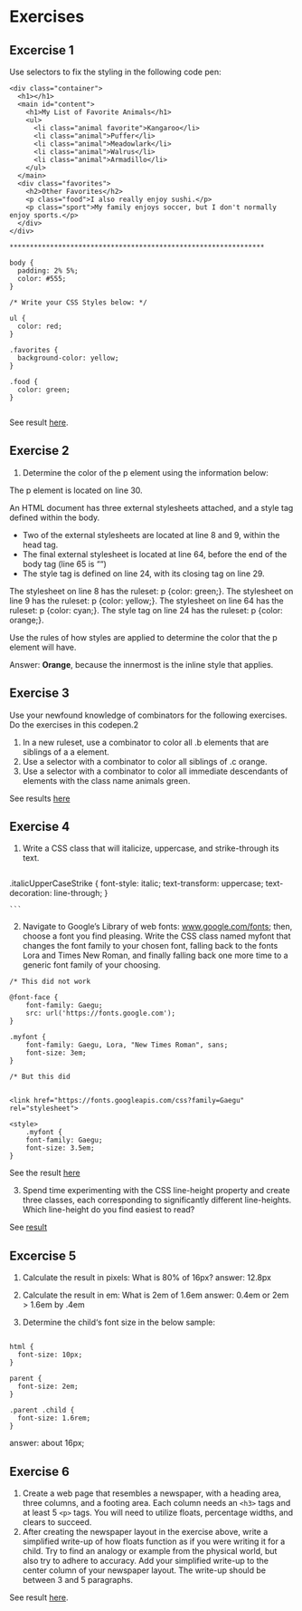 # Exercises

## Excercise 1
Use selectors to fix the styling in the following code pen:

```
<div class="container">
  <h1></h1>
  <main id="content">
    <h1>My List of Favorite Animals</h1>
    <ul>
      <li class="animal favorite">Kangaroo</li>
      <li class="animal">Puffer</li>
      <li class="animal">Meadowlark</li>
      <li class="animal">Walrus</li>
      <li class="animal">Armadillo</li>
    </ul>
  </main>
  <div class="favorites">
    <h2>Other Favorites</h2>
    <p class="food">I also really enjoy sushi.</p>
    <p class="sport">My family enjoys soccer, but I don't normally enjoy sports.</p>
  </div>
</div>

***************************************************************

body {
  padding: 2% 5%;
  color: #555;
}

/* Write your CSS Styles below: */

ul {
  color: red;
}

.favorites {
  background-color: yellow;
}

.food {
  color: green;
}


```
See result [here](codepen_e1.jpg).

## Exercise 2

1. Determine the color of the p element using the information below:

The p element is located on line 30.

An HTML document has three external stylesheets attached, and a style tag defined within the body.

* Two of the external stylesheets are located at line 8 and 9, within the head tag.
* The final external stylesheet is located at line 64, before the end of the body tag (line 65 is ““)
* The style tag is defined on line 24, with its closing tag on line 29.

The stylesheet on line 8 has the ruleset: p {color: green;}.
The stylesheet on line 9 has the ruleset: p {color: yellow;}.
The stylesheet on line 64 has the ruleset: p {color: cyan;}.
The style tag on line 24 has the ruleset: p {color: orange;}.

Use the rules of how styles are applied to determine the color that the p element will have.

Answer: **Orange**, because the innermost is the inline style that applies.

## Exercise 3
Use your newfound knowledge of combinators for the following exercises. Do the exercises in this codepen.2

1. In a new ruleset, use a combinator to color all .b elements that are siblings of a a element.
1. Use a selector with a combinator to color all siblings of .c orange.
1. Use a selector with a combinator to color all immediate descendants of elements with the class name animals green.

See results [here](codepen_e3.jpg)

## Exercise 4
1. Write a CSS class that will italicize, uppercase, and strike-through its text.
	```
.italicUpperCaseStrike {
	font-style: italic;
	text-transform: uppercase;
	text-decoration: line-through;
	}
	
	```
2. Navigate to Google’s Library of web fonts: www.google.com/fonts; then, choose a font you find pleasing. Write the CSS class named myfont that changes the font family to your chosen font, falling back to the fonts Lora and Times New Roman, and finally falling back one more time to a generic font family of your choosing.

```
/* This did not work

@font-face {
	font-family: Gaegu;
	src: url('https://fonts.google.com');
}

.myfont {
	font-family: Gaegu, Lora, "New Times Roman", sans;
	font-size: 3em;
}

/* But this did


<link href="https://fonts.googleapis.com/css?family=Gaegu" rel="stylesheet">

<style>
	.myfont {
	font-family: Gaegu;
	font-size: 3.5em;
}

```
See the result [here](FontFace.jpg)

3. Spend time experimenting with the CSS line-height property and create three classes, each corresponding to significantly different line-heights. Which line-height do you find easiest to read?

See [result](LineHeight.jpg)


## Excercise 5

1. Calculate the result in pixels: What is 80% of 16px?
answer: 12.8px

1. Calculate the result in em: What is 2em of 1.6em
answer: 0.4em or 2em > 1.6em by .4em

1. Determine the child‘s font size in the below sample:
```

html {
  font-size: 10px;
}
 
parent {
  font-size: 2em;
}
 
.parent .child {
  font-size: 1.6rem;
}
```
answer: about 16px;

## Exercise 6

1. Create a web page that resembles a newspaper, with a heading area, 
three columns, and a footing area. Each column needs an `<h3>` tags and 
at least 5 `<p>` tags. You will need to utilize floats, percentage 
widths, and clears to succeed.
2. After creating the newspaper layout in the exercise above, write a 
simplified write-up of how floats function as if you were writing it for 
a child. Try to find an analogy or example from the physical world, but 
also try to adhere to accuracy. Add your simplified write-up to the 
center column of your newspaper layout. The write-up should be between 3 
and 5 paragraphs.

See result [here](newspaper.html).
